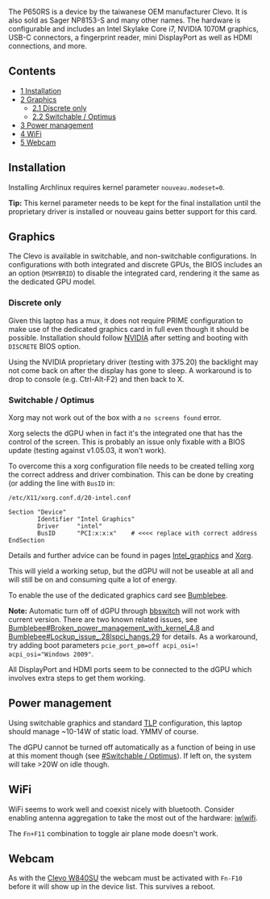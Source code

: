 The P650RS is a device by the taiwanese OEM manufacturer Clevo. It is also sold as Sager NP8153-S and many other names. The hardware is configurable and includes an Intel Skylake Core i7, NVIDIA 1070M graphics, USB-C connectors, a fingerprint reader, mini DisplayPort as well as HDMI connections, and more.

## Contents

*   [1 Installation](#Installation)
*   [2 Graphics](#Graphics)
    *   [2.1 Discrete only](#Discrete_only)
    *   [2.2 Switchable / Optimus](#Switchable_.2F_Optimus)
*   [3 Power management](#Power_management)
*   [4 WiFi](#WiFi)
*   [5 Webcam](#Webcam)

## Installation

Installing Archlinux requires kernel parameter `nouveau.modeset=0`.

**Tip:** This kernel parameter needs to be kept for the final installation until the proprietary driver is installed or nouveau gains better support for this card.

## Graphics

The Clevo is available in switchable, and non-switchable configurations. In configurations with both integrated and discrete GPUs, the BIOS includes an an option (`MSHYBRID`) to disable the integrated card, rendering it the same as the dedicated GPU model.

### Discrete only

Given this laptop has a mux, it does not require PRIME configuration to make use of the dedicated graphics card in full even though it should be possible. Installation should follow [NVIDIA](/index.php/NVIDIA "NVIDIA") after setting and booting with `DISCRETE` BIOS option.

Using the NVIDIA proprietary driver (testing with 375.20) the backlight may not come back on after the display has gone to sleep. A workaround is to drop to console (e.g. Ctrl-Alt-F2) and then back to X.

### Switchable / Optimus

Xorg may not work out of the box with a `no screens found` error.

Xorg selects the dGPU when in fact it's the integrated one that has the control of the screen. This is probably an issue only fixable with a BIOS update (testing against v1.05.03, it won't work).

To overcome this a xorg configuration file needs to be created telling xorg the correct address and driver combination. This can be done by creating (or adding the line with `BusID` in:

 `/etc/X11/xorg.conf.d/20-intel.conf` 
```
Section "Device"
        Identifier "Intel Graphics"
        Driver     "intel"
        BusID      "PCI:x:x:x"    # <<<< replace with correct address
EndSection

```

Details and further advice can be found in pages [Intel_graphics](/index.php/Intel_graphics "Intel graphics") and [Xorg](/index.php/Xorg "Xorg").

This will yield a working setup, but the dGPU will not be useable at all and will still be on and consuming quite a lot of energy.

To enable the use of the dedicated graphics card see [Bumblebee](/index.php/Bumblebee "Bumblebee").

**Note:** Automatic turn off of dGPU through [bbswitch](https://www.archlinux.org/packages/?name=bbswitch) will not work with current version. There are two known related issues, see [Bumblebee#Broken_power_management_with_kernel_4.8](/index.php/Bumblebee#Broken_power_management_with_kernel_4.8 "Bumblebee") and [Bumblebee#Lockup_issue_.28lspci_hangs.29](/index.php/Bumblebee#Lockup_issue_.28lspci_hangs.29 "Bumblebee") for details. As a workaround, try adding boot parameters `pcie_port_pm=off acpi_osi=! acpi_osi="Windows 2009"`.

All DisplayPort and HDMI ports seem to be connected to the dGPU which involves extra steps to get them working.

## Power management

Using switchable graphics and standard [TLP](/index.php/TLP "TLP") configuration, this laptop should manage ~10-14W of static load. YMMV of course.

The dGPU cannot be turned off automatically as a function of being in use at this moment though (see [#Switchable / Optimus](#Switchable_.2F_Optimus)). If left on, the system will take >20W on idle though.

## WiFi

WiFi seems to work well and coexist nicely with bluetooth. Consider enabling antenna aggregation to take the most out of the hardware: [iwlwifi](/index.php/Wireless_network_configuration#iwlwifi "Wireless network configuration").

The `Fn+F11` combination to toggle air plane mode doesn't work.

## Webcam

As with the [Clevo W840SU](/index.php/Clevo_W840SU "Clevo W840SU") the webcam must be activated with `Fn-F10` before it will show up in the device list. This survives a reboot.